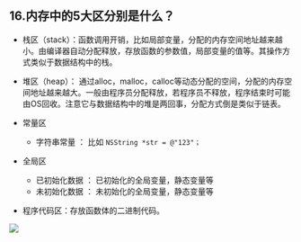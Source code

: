 ## 16.内存中的5大区分别是什么？


 - 栈区（stack）：函数调用开销，比如局部变量，分配的内存空间地址越来越小。由编译器自动分配释放，存放函数的参数值，局部变量的值等。其操作方式类似于数据结构中的栈。 
 - 堆区（heap）： 通过alloc，malloc，calloc等动态分配的空间，分配的内存空间地址越来越大。一般由程序员分配释放，若程序员不释放，程序结束时可能由OS回收。注意它与数据结构中的堆是两回事，分配方式倒是类似于链表。
 
 - 常量区
    - 字符串常量 ： 比如 `NSString *str = @"123"；`

 - 全局区     
     - 已初始化数据 ： 已初始化的全局变量，静态变量等
     - 未初始化数据 ： 未初始化的全局变量，静态变量等

 - 程序代码区：存放函数体的二进制代码。


![](http://p95ytk0ix.bkt.clouddn.com/2018-11-02-15411450250414.jpg)


